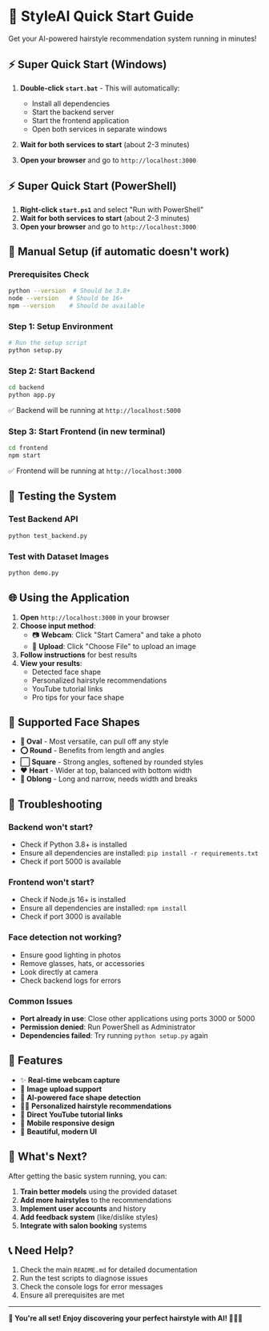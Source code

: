 # 🚀 StyleAI Quick Start Guide

Get your AI-powered hairstyle recommendation system running in minutes!

## ⚡ Super Quick Start (Windows)

1. **Double-click `start.bat`** - This will automatically:
   - Install all dependencies
   - Start the backend server
   - Start the frontend application
   - Open both services in separate windows

2. **Wait for both services to start** (about 2-3 minutes)
3. **Open your browser** and go to `http://localhost:3000`

## ⚡ Super Quick Start (PowerShell)

1. **Right-click `start.ps1`** and select "Run with PowerShell"
2. **Wait for both services to start** (about 2-3 minutes)
3. **Open your browser** and go to `http://localhost:3000`

## 🔧 Manual Setup (if automatic doesn't work)

### Prerequisites Check
```bash
python --version  # Should be 3.8+
node --version   # Should be 16+
npm --version    # Should be available
```

### Step 1: Setup Environment
```bash
# Run the setup script
python setup.py
```

### Step 2: Start Backend
```bash
cd backend
python app.py
```
✅ Backend will be running at `http://localhost:5000`

### Step 3: Start Frontend (in new terminal)
```bash
cd frontend
npm start
```
✅ Frontend will be running at `http://localhost:3000`

## 🧪 Testing the System

### Test Backend API
```bash
python test_backend.py
```

### Test with Dataset Images
```bash
python demo.py
```

## 🌐 Using the Application

1. **Open** `http://localhost:3000` in your browser
2. **Choose input method**:
   - 📷 **Webcam**: Click "Start Camera" and take a photo
   - 📁 **Upload**: Click "Choose File" to upload an image
3. **Follow instructions** for best results
4. **View your results**:
   - Detected face shape
   - Personalized hairstyle recommendations
   - YouTube tutorial links
   - Pro tips for your face shape

## 🎯 Supported Face Shapes

- **🥚 Oval** - Most versatile, can pull off any style
- **⭕ Round** - Benefits from length and angles
- **⬜ Square** - Strong angles, softened by rounded styles
- **❤️ Heart** - Wider at top, balanced with bottom width
- **📏 Oblong** - Long and narrow, needs width and breaks

## 🐛 Troubleshooting

### Backend won't start?
- Check if Python 3.8+ is installed
- Ensure all dependencies are installed: `pip install -r requirements.txt`
- Check if port 5000 is available

### Frontend won't start?
- Check if Node.js 16+ is installed
- Ensure all dependencies are installed: `npm install`
- Check if port 3000 is available

### Face detection not working?
- Ensure good lighting in photos
- Remove glasses, hats, or accessories
- Look directly at camera
- Check backend logs for errors

### Common Issues
- **Port already in use**: Close other applications using ports 3000 or 5000
- **Permission denied**: Run PowerShell as Administrator
- **Dependencies failed**: Try running `python setup.py` again

## 📱 Features

- ✨ **Real-time webcam capture**
- 📁 **Image upload support**
- 🤖 **AI-powered face shape detection**
- 💇‍♀️ **Personalized hairstyle recommendations**
- 🎥 **Direct YouTube tutorial links**
- 📱 **Mobile responsive design**
- 🎨 **Beautiful, modern UI**

## 🔮 What's Next?

After getting the basic system running, you can:

1. **Train better models** using the provided dataset
2. **Add more hairstyles** to the recommendations
3. **Implement user accounts** and history
4. **Add feedback system** (like/dislike styles)
5. **Integrate with salon booking** systems

## 📞 Need Help?

1. Check the main `README.md` for detailed documentation
2. Run the test scripts to diagnose issues
3. Check the console logs for error messages
4. Ensure all prerequisites are met

---

**🎉 You're all set! Enjoy discovering your perfect hairstyle with AI! 💇‍♀️✨**

